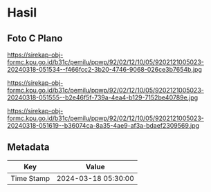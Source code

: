 # Hasil

## Foto C Plano

https://sirekap-obj-formc.kpu.go.id/b31c/pemilu/ppwp/92/02/12/10/05/9202121005023-20240318-051534--f466fcc2-3b20-4746-9068-026ce3b7654b.jpg

https://sirekap-obj-formc.kpu.go.id/b31c/pemilu/ppwp/92/02/12/10/05/9202121005023-20240318-051555--b2e46f5f-739a-4ea4-b129-7152be40789e.jpg

https://sirekap-obj-formc.kpu.go.id/b31c/pemilu/ppwp/92/02/12/10/05/9202121005023-20240318-051619--b36074ca-8a35-4ae9-af3a-bdaef2309569.jpg


## Metadata

| Key        | Value               |
| ---------- | ------------------- |
| Time Stamp | 2024-03-18 05:30:00 |



